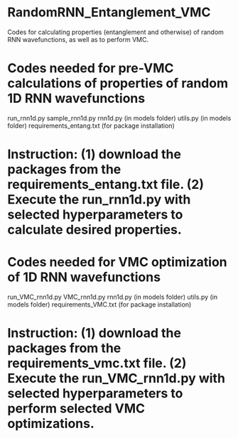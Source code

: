 # RandomRNN_Entanglement_VMC
Codes for calculating properties (entanglement and otherwise) of random RNN wavefunctions, as well as to perform VMC.

# Codes needed for pre-VMC calculations of properties of random 1D RNN wavefunctions
run_rnn1d.py
sample_rnn1d.py
rnn1d.py (in models folder)
utils.py (in models folder)
requirements_entang.txt (for package installation)
# Instruction: (1) download the packages from the requirements_entang.txt file. (2) Execute the run_rnn1d.py with selected hyperparameters to calculate desired properties.


# Codes needed for VMC optimization of 1D RNN wavefunctions
run_VMC_rnn1d.py
VMC_rnn1d.py
rnn1d.py (in models folder)
utils.py (in models folder)
requirements_VMC.txt (for package installation)
# Instruction: (1) download the packages from the requirements_vmc.txt file. (2) Execute the run_VMC_rnn1d.py with selected hyperparameters to perform selected VMC optimizations.


